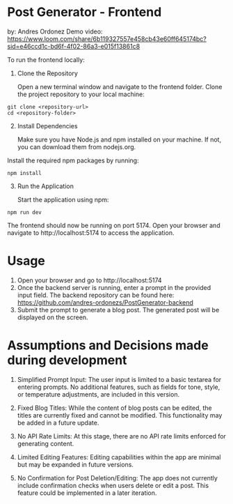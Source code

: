 # Post Generator - Frontend

by: Andres Ordonez
Demo video: https://www.loom.com/share/6b119327557e458cb43e60ff645174bc?sid=e46ccd1c-bd6f-4f02-86a3-e015f13861c8

To run the frontend locally:

1. Clone the Repository

   Open a new terminal window and navigate to the frontend folder. Clone the project repository to your local machine:

```
git clone <repository-url>
cd <repository-folder>
```

2. Install Dependencies

   Make sure you have Node.js and npm installed on your machine. If not, you can download them from nodejs.org.

Install the required npm packages by running:

```
npm install
```

3. Run the Application

   Start the application using npm:

```
npm run dev
```

The frontend should now be running on port 5174. Open your browser and navigate to http://localhost:5174 to access the application.

# Usage

1. Open your browser and go to http://localhost:5174
2. Once the backend server is running, enter a prompt in the provided input field. The backend repository can be found here: https://github.com/andres-ordonezs/PostGenerator-backend
3. Submit the prompt to generate a blog post. The generated post will be displayed on the screen.

# Assumptions and Decisions made during development

1. Simplified Prompt Input: The user input is limited to a basic textarea for entering prompts. No additional features, such as fields for tone, style, or temperature adjustments, are included in this version.

2. Fixed Blog Titles: While the content of blog posts can be edited, the titles are currently fixed and cannot be modified. This functionality may be added in a future update.

3. No API Rate Limits: At this stage, there are no API rate limits enforced for generating content.

4. Limited Editing Features: Editing capabilities within the app are minimal but may be expanded in future versions.

5. No Confirmation for Post Deletion/Editing: The app does not currently include confirmation checks when users delete or edit a post. This feature could be implemented in a later iteration.
